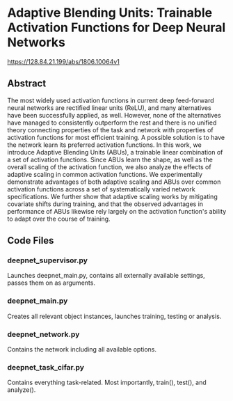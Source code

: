# Adaptive Blending Units: Trainable Activation Functions for Deep Neural Networks
https://128.84.21.199/abs/1806.10064v1

## Abstract
The most widely used activation functions in current deep feed-forward neural networks are rectified linear units (ReLU), and many alternatives have been successfully applied, as well. However, none of the alternatives have managed to consistently outperform the rest and there is no unified theory connecting properties of the task and network with properties of activation functions for most efficient training. A possible solution is to have the network learn its preferred activation functions. In this work, we introduce Adaptive Blending Units (ABUs), a trainable linear combination of a set of activation functions. Since ABUs learn the shape, as well as the overall scaling of the activation function, we also analyze the effects of adaptive scaling in common activation functions. We experimentally demonstrate advantages of both adaptive scaling and ABUs over common activation functions across a set of systematically varied network specifications. We further show that adaptive scaling works by mitigating covariate shifts during training, and that the observed advantages in performance of ABUs likewise rely largely on the activation function's ability to adapt over the course of training.

## Code Files
### deepnet_supervisor.py
Launches deepnet_main.py, contains all externally available settings, passes them on as arguments.

### deepnet_main.py
Creates all relevant object instances, launches training, testing or analysis.

### deepnet_network.py
Contains the network including all available options.

### deepnet_task_cifar.py
Contains everything task-related. Most importantly, train(), test(), and analyze().
